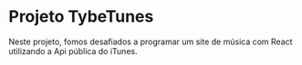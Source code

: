 # Projeto TybeTunes

Neste projeto, fomos desafiados a programar um site de música com React utilizando a Api pública do iTunes.